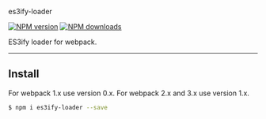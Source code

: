 es3ify-loader

[![NPM version](https://img.shields.io/npm/v/es3ify-loader.svg?style=flat)](https://npmjs.org/package/es3ify-loader)
[![NPM downloads](http://img.shields.io/npm/dm/es3ify-loader.svg?style=flat)](https://npmjs.org/package/es3ify-loader)

ES3ify loader for webpack.

----

## Install
For webpack 1.x use version 0.x. For webpack 2.x and 3.x use version 1.x.
```bash
$ npm i es3ify-loader --save
```

